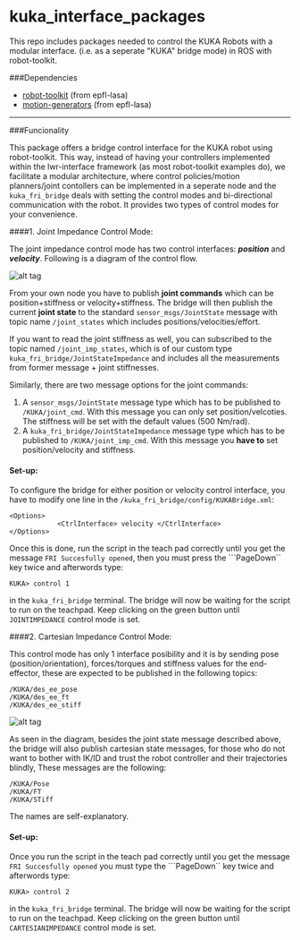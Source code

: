 # kuka_interface_packages
This repo includes packages needed to control the KUKA Robots with a modular interface. (i.e. as a seperate "KUKA" bridge mode) in ROS with robot-toolkit.

###Dependencies
- [robot-toolkit](https://github.com/epfl-lasa/robot-toolkit) (from epfl-lasa)
- [motion-generators](https://github.com/epfl-lasa/motion-generators) (from epfl-lasa)

---
###Funcionality

This package offers a bridge control interface for the KUKA robot using robot-toolkit. This way, instead of having your controllers implemented within the lwr-interface framework (as most robot-toolkit examples do), we facilitate a modular architecture, where control policies/motion planners/joint contollers can be implemented in a seperate node and the ```kuka_fri_bridge``` deals with setting the control modes and bi-directional communication with the robot. It provides two types of control modes for your convenience.

####1. Joint Impedance Control Mode:

The joint impedance control mode has two control interfaces: ***position*** and ***velocity***. Following is a diagram of the control flow. 

![alt tag](https://cloud.githubusercontent.com/assets/761512/10713622/224bc630-7ac1-11e5-96cd-ef2b83aa87cb.png)

From your own node you have to publish **joint commands** which can be position+stiffness or velocity+stiffness. The bridge will then publish the current **joint state** to the standard ```sensor_msgs/JointState``` message with topic name ```/joint_states``` which includes positions/velocities/effort. 

If you want to read the joint stiffness as well, you can subscribed to the topic named ```/joint_imp_states```, which is of our custom type ```kuka_fri_bridge/JointStateImpedance``` and includes all the measurements from former message + joint stiffnesses.

Similarly, there are two message options for the joint commands:  
  1. A ```sensor_msgs/JointState``` message type which has to be published  to ```/KUKA/joint_cmd```. With this message you can only set position/velcoties. The stiffness will be set with the default values (500 Nm/rad).
  2. A ```kuka_fri_bridge/JointStateImpedance``` message type which has to be published to ```/KUKA/joint_imp_cmd```. With this message you **have to** set position/velocity and stiffness. 
  
#### Set-up:
To configure the bridge for either position or velocity control interface, you have to modify one line in the ```/kuka_fri_bridge/config/KUKABridge.xml```:
```
<Options>
            <CtrlInterface> velocity </CtrlInterface>
</Options>
```

Once this is done, run the script in the teach pad correctly until you get the message ```FRI Succesfully opened```, then you must press the ```PageDown`` key twice and afterwords type:
```
KUKA> control 1
```
in the ```kuka_fri_bridge``` terminal.  The bridge will now be waiting for the script to run on the teachpad. Keep clicking on the green button until ```JOINTIMPEDANCE``` control mode is set.

####2. Cartesian Impedance Control Mode: 

This control mode has only 1 interface posibility and it is by sending pose (position/orientation), forces/torques and stiffness values for the end-effector, these are expected to be published in the following topics:
  ```
  /KUKA/des_ee_pose
  /KUKA/des_ee_ft
  /KUKA/des_ee_stiff
  ```
![alt tag](https://cloud.githubusercontent.com/assets/761512/10713605/6167fbfa-7ac0-11e5-95c9-523ffbbf7db5.png)

As seen in the diagram, besides the joint state message described above, the bridge will also publish cartesian state messages, for those who do not want to bother with IK/ID and trust the robot controller and their trajectories blindly, These messages are the following:
  ```
  /KUKA/Pose
  /KUKA/FT
  /KUKA/STiff
  ```
The names are self-explanatory.

#### Set-up:
Once you run the script in the teach pad correctly until you get the message ```FRI Succesfully opened``` you must type the ```PageDown`` key twice and afterwords type:
```
KUKA> control 2
```
in the ```kuka_fri_bridge``` terminal.  The bridge will now be waiting for the script to run on the teachpad. Keep clicking on the green button until ```CARTESIANIMPEDANCE``` control mode is set.

